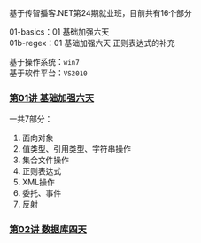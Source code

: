 基于传智播客.NET第24期就业班，目前共有16个部分    

01-basics：01 基础加强六天  
01b-regex：01 基础加强六天 正则表达式的补充  

基于操作系统：`win7`  
基于软件平台：`VS2010`  

###  [第01讲 基础加强六天](./docs/01-basics/基础加强六天.md)  

一共7部分：  

1. 面向对象                      
2. 值类型、引用类型、字符串操作  
3. 集合文件操作  
4. 正则表达式  
5. XML操作  
6. 委托、事件  
7. 反射  

### [第02讲 数据库四天](./docs/02-database/数据库四天.md)  


